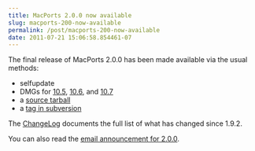 ```yaml
---
title: MacPorts 2.0.0 now available
slug: macports-200-now-available
permalink: /post/macports-200-now-available
date: 2011-07-21 15:06:58.854461-07
---
```


The final release of MacPorts 2.0.0 has been made available via the usual methods:

* selfupdate
* DMGs for [10.5](https://distfiles.macports.org/MacPorts/MacPorts-2.0.0-10.5-Leopard.dmg "10.5 DMG"), [10.6](https://distfiles.macports.org/MacPorts/MacPorts-2.0.0-10.6-SnowLeopard.dmg "10.6 DMG"), and [10.7](https://distfiles.macports.org/MacPorts/MacPorts-2.0.0-10.7-Lion.dmg "10.7 DMG")
* a [source tarball](https://www.macports.org/install.php#source)
* a [tag in subversion](https://svn.macports.org/repository/macports/tags/release_2_0_0)

The [ChangeLog](https://svn.macports.org/repository/macports/branches/release_2_0/base/ChangeLog) documents the full list of what has changed since 1.9.2.

You can also read the [email announcement for 2.0.0](https://lists.macosforge.org/pipermail/macports-users/2011-July/024788.html).
